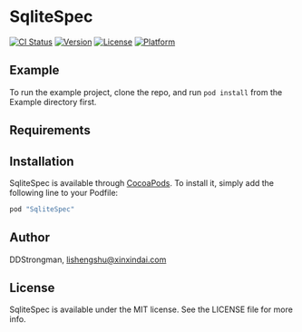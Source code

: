 # SqliteSpec

[![CI Status](http://img.shields.io/travis/DDStrongman/SqliteSpec.svg?style=flat)](https://travis-ci.org/DDStrongman/SqliteSpec)
[![Version](https://img.shields.io/cocoapods/v/SqliteSpec.svg?style=flat)](http://cocoapods.org/pods/SqliteSpec)
[![License](https://img.shields.io/cocoapods/l/SqliteSpec.svg?style=flat)](http://cocoapods.org/pods/SqliteSpec)
[![Platform](https://img.shields.io/cocoapods/p/SqliteSpec.svg?style=flat)](http://cocoapods.org/pods/SqliteSpec)

## Example

To run the example project, clone the repo, and run `pod install` from the Example directory first.

## Requirements

## Installation

SqliteSpec is available through [CocoaPods](http://cocoapods.org). To install
it, simply add the following line to your Podfile:

```ruby
pod "SqliteSpec"
```

## Author

DDStrongman, lishengshu@xinxindai.com

## License

SqliteSpec is available under the MIT license. See the LICENSE file for more info.
